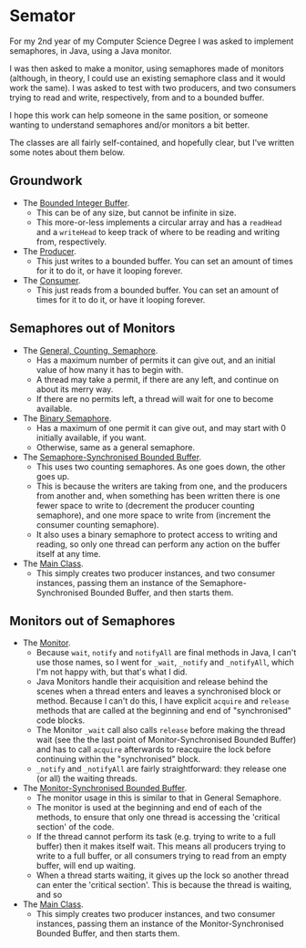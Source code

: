 # Semator

For my 2nd year of my Computer Science Degree I was asked to implement semaphores, in Java, using a Java monitor.

I was then asked to make a monitor, using semaphores made of monitors (although, in theory, I could use an existing semaphore class and it would work the same). I was asked to test with two producers, and two consumers trying to read and write, respectively, from and to a bounded buffer. 

I hope this work can help someone in the same position, or someone wanting to understand semaphores and/or monitors a bit better.

The classes are all fairly self-contained, and hopefully clear, but I've written some notes about them below.

## Groundwork
* The [Bounded Integer Buffer](https://github.com/IMP1/Semator/blob/master/Concurrency/src/BoundedIntBuffer.java).
	* This can be of any size, but cannot be infinite in size.
	* This more-or-less implements a circular array and has a `readHead` and a `writeHead` to keep track of where to be reading and writing from, respectively.
* The [Producer](https://github.com/IMP1/Semator/blob/master/Concurrency/src/Producer.java).
	* This just writes to a bounded buffer. You can set an amount of times for it to do it, or have it looping forever.
* The [Consumer](https://github.com/IMP1/Semator/blob/master/Concurrency/src/Consumer.java).
	* This just reads from a bounded buffer. You can set an amount of times for it to do it, or have it looping forever.

## Semaphores out of Monitors
* The [General, Counting, Semaphore](https://github.com/IMP1/Semator/blob/master/Concurrency/src/GeneralSemaphore.java).
	* Has a maximum number of permits it can give out, and an initial value of how many it has to begin with.
	* A thread may take a permit, if there are any left, and continue on about its merry way.
	* If there are no permits left, a thread will wait for one to become available.
* The [Binary Semaphore](https://github.com/IMP1/Semator/blob/master/Concurrency/src/BinarySemaphore.java).
	* Has a maximum of one permit it can give out, and may start with 0 initially available, if you want.
	* Otherwise, same as a general semaphore.
* The [Semaphore-Synchronised Bounded Buffer](https://github.com/IMP1/Semator/blob/master/Concurrency/src/SyncedBoundedIntBuffer2.java).
	* This uses two counting semaphores. As one goes down, the other goes up. 
	* This is because the writers are taking from one, and the producers from another and, when something has been written there is one fewer space to write to (decrement the producer counting semaphore), and one more space to write from (increment the consumer counting semaphore).
	* It also uses a binary semaphore to protect access to writing and reading, so only one thread can perform any action on the buffer itself at any time.
* The [Main Class](https://github.com/IMP1/Semator/blob/master/Concurrency/src/Main2.java).
	* This simply creates two producer instances, and two consumer instances, passing them an instance of the Semaphore-Synchronised Bounded Buffer, and then starts them.

## Monitors out of Semaphores
* The [Monitor](https://github.com/IMP1/Semator/blob/master/Concurrency/src/Monitor.java).
	* Because `wait`, `notify` and `notifyAll` are final methods in Java, I can't use those names, so I went for `_wait`, `_notify` and `_notifyAll`, which I'm not happy with, but that's what I did.
	* Java Monitors handle their acquisition and release behind the scenes when a thread enters and leaves a synchronised block or method. Because I can't do this, I have explicit `acquire` and `release` methods that are called at the beginning and end of "synchronised" code blocks.
	* The Monitor `_wait` call also calls `release` before making the thread wait (see the the last point of Monitor-Synchronised Bounded Buffer) and has to call `acquire` afterwards to reacquire the lock before continuing within the "synchronised" block.
	* `_notify` and `_notifyAll` are fairly straightforward: they release one (or all) the waiting threads.
* The [Monitor-Synchronised Bounded Buffer](https://github.com/IMP1/Semator/blob/master/Concurrency/src/SyncedBoundedIntBuffer3.java).
	* The monitor usage in this is similar to that in General Semaphore.
	* The monitor is used at the beginning and end of each of the methods, to ensure that only one thread is accessing the 'critical section' of the code.
	* If the thread cannot perform its task (e.g. trying to write to a full buffer) then it makes itself wait. This means all producers trying to write to a full buffer, or all consumers trying to read from an empty buffer, will end up waiting.
	* When a thread starts waiting, it gives up the lock so another thread can enter the 'critical section'. This is because the thread is waiting, and so 
* The [Main Class](https://github.com/IMP1/Semator/blob/master/Concurrency/src/Main3.java).
	* This simply creates two producer instances, and two consumer instances, passing them an instance of the Monitor-Synchronised Bounded Buffer, and then starts them.